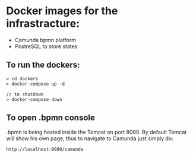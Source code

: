 # Docker images for the infrastracture:
 - Camunda bpmn platform
 - PostreSQL to store states

## To run the dockers:
```
> cd dockers
> docker-compose up -d

// to shutdown
> docker-compose down
```

## To open .bpmn console
.bpmn is being hosted inside the Tomcat on port 8080. By default Tomcat will show his own page, thus to navigate to Camunda just simply do:
```
http://localhost:8080/camunda
```